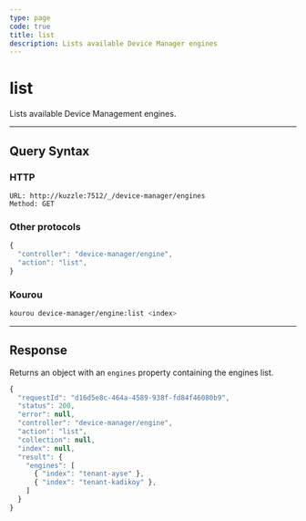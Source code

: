 ```yaml
---
type: page
code: true
title: list
description: Lists available Device Manager engines
---
```


# list

Lists available Device Management engines.

---

## Query Syntax

### HTTP

```http
URL: http://kuzzle:7512/_/device-manager/engines
Method: GET
```

### Other protocols

```js
{
  "controller": "device-manager/engine",
  "action": "list",
}
```

### Kourou

```bash
kourou device-manager/engine:list <index>
```
---

## Response

Returns an object with an `engines` property containing the engines list.

```js
{
  "requestId": "d16d5e8c-464a-4589-938f-fd84f46080b9",
  "status": 200,
  "error": null,
  "controller": "device-manager/engine",
  "action": "list",
  "collection": null,
  "index": null,
  "result": { 
    "engines": [
      { "index": "tenant-ayse" },
      { "index": "tenant-kadikoy" },
    ]
  }
}
```
